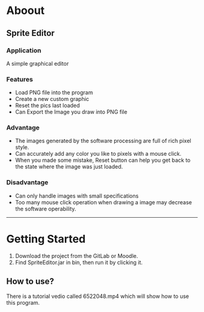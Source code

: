# Aboout
## Sprite Editor

### Application
A simple graphical editor  

### Features
- Load PNG file into the program
- Create a new custom graphic
- Reset the pics last loaded
- Can Export the Image you draw into PNG file

### Advantage
- The images generated by the software processing are full of rich pixel style.
- Can accurately add any color you like to pixels with a mouse click.
- When you made some mistake, Reset button can help you get back to the state where the image was just loaded.

### Disadvantage
- Can only handle images with small specifications
- Too many mouse click operation when drawing a image may decrease the software operability.

---
# Getting Started
1. Download the project from the GitLab or Moodle.
2. Find SpriteEditor.jar in bin, then run it by clicking it.

## How to use?
There is a tutorial vedio called 6522048.mp4 which will show how to use this program.

